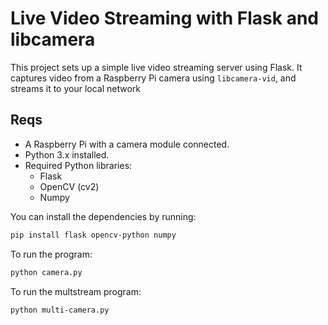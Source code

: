 # Live Video Streaming with Flask and libcamera

This project sets up a simple live video streaming server using Flask. It captures video from a Raspberry Pi camera using `libcamera-vid`, and streams it to your local network



## Reqs
- A Raspberry Pi with a camera module connected.
- Python 3.x installed.
- Required Python libraries:
  - Flask
  - OpenCV (cv2)
  - Numpy

You can install the dependencies by running:
```bash
pip install flask opencv-python numpy
```

To run the program:
```bash
python camera.py
```
To run the multstream program:
```bash
python multi-camera.py
```
